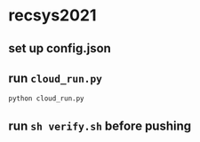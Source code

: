# recsys2021

## set up config.json

## run `cloud_run.py`
```
python cloud_run.py
```

## run `sh verify.sh` before pushing

